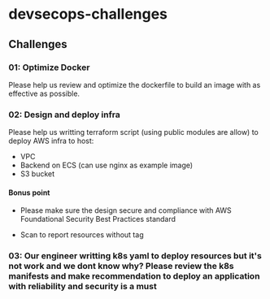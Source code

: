 # devsecops-challenges


## Challenges

### 01: Optimize Docker

Please help us review and optimize the dockerfile to build an image with as effective as possible.

### 02: Design and deploy infra

Please help us writting terraform script (using public modules are allow) to deploy AWS infra to host:

- VPC
- Backend on ECS (can use nginx as example image)
- S3 bucket

#### Bonus point

- Please make sure the design secure and compliance with AWS Foundational Security Best Practices standard

- Scan to report resources without tag

### 03: Our engineer writting k8s yaml to deploy resources but it's not work and we dont know why? Please review the k8s manifests and make recommendation to deploy an application with reliability and security is a must